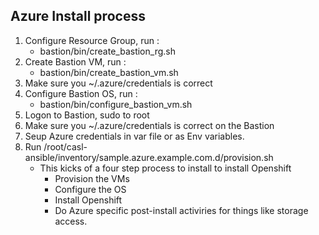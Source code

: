 ## Azure Install process
1. Configure Resource Group, run :
   * bastion/bin/create_bastion_rg.sh
2. Create Bastion VM, run :
   * bastion/bin/create_bastion_vm.sh
3. Make sure you ~/.azure/credentials is correct   
4. Configure Bastion OS, run :
   * bastion/bin/configure_bastion_vm.sh
5. Logon to Bastion, sudo to root
6. Make sure you ~/.azure/credentials is correct on the Bastion
7. Seup Azure credentials in var file or as Env variables.
8. Run /root/casl-ansible/inventory/sample.azure.example.com.d/provision.sh
   * This kicks of a four step process to install to install Openshift
      * Provision the VMs
      * Configure the OS
      * Install Openshift
      * Do Azure specific post-install activiries for things like storage access.
           
